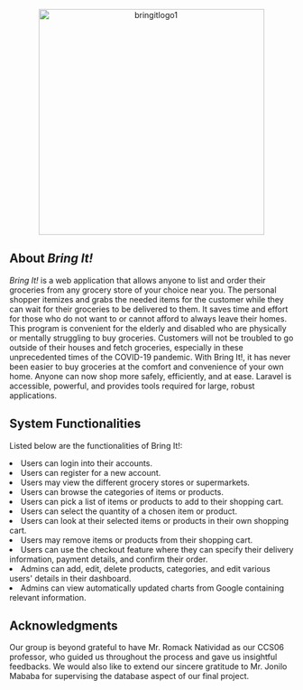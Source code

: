 <p align="center"><img src="https://i.ibb.co/TYNGD95/bringitlogo1.png" alt="bringitlogo1" border="0" width="400"></p>


## About <i> Bring It! </i>

<i> Bring It! </i> is a web application that allows anyone to list and order their groceries from any grocery store of your choice near you. The personal shopper itemizes and grabs the needed items for the customer while they can wait for their groceries to be delivered to them. It saves time and effort for those who do not want to or cannot afford to always leave their homes. This program is convenient for the elderly and disabled who are physically or mentally struggling to buy groceries. Customers will not be troubled to go outside of their houses and fetch groceries, especially in these unprecedented times of the COVID-19 pandemic. With Bring It!, it has never been easier to buy groceries at the comfort and convenience of your own home. Anyone can now shop more safely, efficiently, and at ease.
Laravel is accessible, powerful, and provides tools required for large, robust applications.

## System Functionalities

Listed below are the functionalities of Bring It!:

<li> Users can login into their accounts. </li>
<li> Users can register for a new account. </li>
<li> Users may view the different grocery stores or supermarkets. </li>
<li> Users can browse the categories of items or products. </li>
<li> Users can pick a list of items or products to add to their shopping cart. </li>
<li> Users can select the quantity of a chosen item or product. </li>
<li> Users can look at their selected items or products in their own shopping cart. </li>
<li> Users may remove items or products from their shopping cart. </li>
<li> Users can use the checkout feature where they can specify their delivery information, payment details, and confirm their order. </li>
<li> Admins can add, edit, delete products, categories, and edit various users' details in their dashboard. </li>
<li> Admins can view automatically updated charts from Google containing relevant information. </li>

## Acknowledgments

Our group is beyond grateful to have Mr. Romack Natividad as our CCS06 professor, who guided us throughout the process and gave us insightful feedbacks. We would also like to extend our sincere gratitude to Mr. Jonilo Mababa for supervising the database aspect of our final project. 



